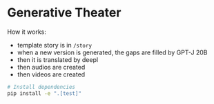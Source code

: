 # Generative Theater

How it works:
- template story is in `/story`
- when a new version is generated, the gaps are filled by GPT-J 20B
- then it is translated by deepl
- then audios are created
- then videos are created


```sh
# Install dependencies
pip install -e ".[test]"
```
